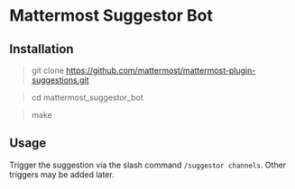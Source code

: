 # Mattermost Suggestor Bot

## Installation
> git clone https://github.com/mattermost/mattermost-plugin-suggestions.git

> cd mattermost_suggestor_bot

> make

## Usage
Trigger the suggestion via the slash command `/suggestor channels`. Other triggers may be added later.

